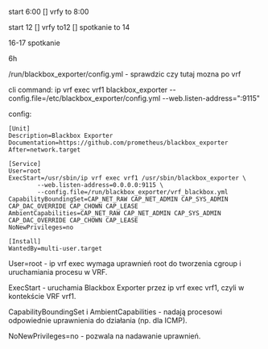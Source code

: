 start 6:00
[] vrfy
to 8:00

start 12
[] vrfy to12
[] spotkanie
to 14

16-17 spotkanie

6h


 /run/blackbox_exporter/config.yml - sprawdzic czy tutaj mozna po vrf

cli command:
 ip vrf exec vrf1 blackbox_exporter --config.file=/etc/blackbox_exporter/config.yml --web.listen-address=":9115"
 
config:
```
[Unit]
Description=Blackbox Exporter
Documentation=https://github.com/prometheus/blackbox_exporter
After=network.target

[Service]
User=root
ExecStart=/usr/sbin/ip vrf exec vrf1 /usr/sbin/blackbox_exporter \
        --web.listen-address=0.0.0.0:9115 \
        --config.file=/run/blackbox_exporter/vrf_blackbox.yml
CapabilityBoundingSet=CAP_NET_RAW CAP_NET_ADMIN CAP_SYS_ADMIN CAP_DAC_OVERRIDE CAP_CHOWN CAP_LEASE
AmbientCapabilities=CAP_NET_RAW CAP_NET_ADMIN CAP_SYS_ADMIN CAP_DAC_OVERRIDE CAP_CHOWN CAP_LEASE
NoNewPrivileges=no

[Install]
WantedBy=multi-user.target
```
User=root - ip vrf exec wymaga uprawnień root do tworzenia cgroup i uruchamiania procesu w VRF.

ExecStart - uruchamia Blackbox Exporter przez ip vrf exec vrf1, czyli w kontekście VRF vrf1.

CapabilityBoundingSet i AmbientCapabilities - nadają procesowi odpowiednie uprawnienia do działania (np. dla ICMP).

NoNewPrivileges=no - pozwala na nadawanie uprawnień.

